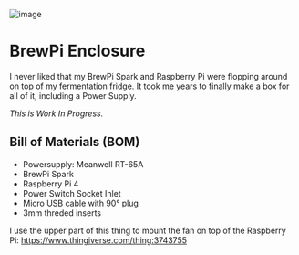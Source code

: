 ![image](https://user-images.githubusercontent.com/196336/134646720-ee257d00-4c26-4281-b23e-f8338e6abd24.png)

# BrewPi Enclosure
I never liked that my BrewPi Spark and Raspberry Pi were flopping around on top of my fermentation fridge.
It took me years to finally make a box for all of it, including a Power Supply. 

*This is Work In Progress.*

## Bill of Materials (BOM)

* Powersupply: Meanwell RT-65A
* BrewPi Spark
* Raspberry Pi 4
* Power Switch Socket Inlet
* Micro USB cable with 90° plug
* 3mm threded inserts

I use the upper part of this thing to mount the fan on top of the Raspberry Pi: https://www.thingiverse.com/thing:3743755


